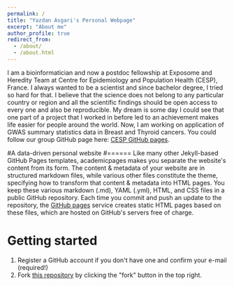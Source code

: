 ```yaml
---
permalink: /
title: "Yazdan Asgari's Personal Webpage"
excerpt: "About me"
author_profile: true
redirect_from:
  - /about/
  - /about.html
---
```


I am a bioinformatician and now a postdoc fellowship at Exposome and Heredity Team at Centre for Epidemiology and Population Health (CESP), France.
I always wanted to be a scientist and since bachelor degree, I tried so hard for that. I believe that the science does not belong to any particular country or region and all the scientific findings should be open access to every one and also be reproducible. My dream is some day I could see that one part of a project that I worked in before led to an achievement makes life easier for people around the world.
Now, I am working on application of GWAS summary statistics data in Breast and Thyroid cancers.
You could follow our group GitHub page here: [CESP GitHub pages](https://github.com/CESP-ExpHer).



#A data-driven personal website
#======
Like many other Jekyll-based GitHub Pages templates, academicpages makes you separate the website's content from its form. The content & metadata of your website are in structured markdown files, while various other files constitute the theme, specifying how to transform that content & metadata into HTML pages. You keep these various markdown (.md), YAML (.yml), HTML, and CSS files in a public GitHub repository. Each time you commit and push an update to the repository, the [GitHub pages](https://pages.github.com/) service creates static HTML pages based on these files, which are hosted on GitHub's servers free of charge.


Getting started
======
1. Register a GitHub account if you don't have one and confirm your e-mail (required!)
1. Fork [this repository](https://github.com/academicpages/academicpages.github.io) by clicking the "fork" button in the top right.
